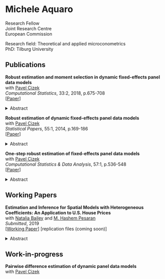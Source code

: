 # Michele Aquaro

Research Fellow<br/>
Joint Research Centre<br/>
European Commission

Research field: Theoretical and applied microconometrics<br/>
PhD: Tilburg University<br/>

## Publications
**Robust estimation and moment selection in dynamic fixed-effects panel data models**<br/>
with [Pavel Cizek](https://research.tilburguniversity.edu/en/persons/pavel-cizek)<br/>
*Computational Statistics*, 33:2, 2018, p.675-708<br/>
[[Paper](https://doi.org/10.1007/s00180-017-0782-7)]
<details>
  <summary>Abstract</summary>
  
  <p>
  Considering linear dynamic panel data models with fixed effects, existing outlier–robust estimators based on the median ratio of two consecutive pairs of first-differenced data are extended to higher-order differencing. The estimation procedure is thus based on many pairwise differences and their ratios and is designed to combine high precision and good robust properties. In particular, the proposed two-step GMM estimator based on the corresponding moment equations relies on an innovative weighting scheme reflecting both the variance and bias of those moment equations, where the bias is assumed to stem from data contamination. To estimate the bias, the influence function is derived and evaluated. The robust properties of the estimator are characterized both under contamination by independent additive outliers and the patches of additive outliers. The proposed estimator is additionally compared with existing methods by means of Monte Carlo simulations.
  </p>
  </details>

**Robust estimation of dynamic fixed-effects panel data models**<br/>
with [Pavel Cizek](https://research.tilburguniversity.edu/en/persons/pavel-cizek)<br/>
*Statistical Papers*, 55:1, 2014, p.169-186<br/>
[[Paper](https://doi.org/10.1007/s00362-013-0545-7)]
<details>
  <summary>Abstract</summary>
  
  This paper extends an existing outlier-robust estimator of linear dynamic panel data models with fixed effects, which is based on the median ratio of two consecutive pairs of first-order differenced data. To improve its precision and robustness properties, a general procedure based on higher-order pairwise differences and their ratios is designed. The asymptotic distribution of this class of estimators is derived. Further, the breakdown point properties are obtained under contamination by independent additive outliers and by the patches of additive outliers, and are used to select the pairwise differences that do not compromise the robustness properties of the procedure. The proposed estimator is additionally compared with existing methods by means of Monte Carlo simulations.
  </details>


**One-step robust estimation of fixed-effects panel data models**<br/>
with [Pavel Cizek](https://research.tilburguniversity.edu/en/persons/pavel-cizek)<br/>
*Computational Statistics & Data Analysis*, 57:1, p.536-548<br/>
[[Paper](https://doi.org/10.1016/j.csda.2012.07.003)]
<details>
  <summary>Abstract</summary>
  
  The panel-data regression models are frequently applied to micro-level data, which often suffer from data contamination, erroneous observations, or unobserved heterogeneity. Despite the adverse effects of outliers on classical estimation methods, there are only a few robust estimation methods available for fixed-effects panel data. A new estimation approach based on two different data transformations is therefore proposed. Considering several robust estimation methods applied to the transformed data, the robust and asymptotic properties of the proposed estimators are derived, including their breakdown points and asymptotic distributions. The finite-sample performance of the existing and proposed methods is compared by means of Monte Carlo simulations.
  </details>

## Working Papers
**Estimation and Inference for Spatial Models with Heterogeneous Coefficients: An Application to U.S. House Prices**<br/>
with [Natalia Bailey](https://research.monash.edu/en/persons/natalia-bailey) and [M. Hashem Pesaran](http://www.econ.cam.ac.uk/people/emeritus/mhp1)<br/>
*Submitted*, 2019<br/>
[[Working Paper](https://papers.ssrn.com/sol3/papers.cfm?abstract_id=3352906)]
[replication files (coming soon)]
<details>
  <summary>Abstract</summary>
  This paper considers the problem of identification, estimation and inference in the case of spatial panel data models with heterogeneous spatial lag coefficients, with and without (weakly) exogenous regressors, and subject to heteroskedastic errors. A quasi maximum likelihood (QML) estimation procedure is developed and the conditions for identification of spatial coefficients are derived. Regularity conditions are established for the QML estimators of individual spatial coefficients, as well as their means (the mean group estimators), to be consistent and asymptotically normal. Small sample properties of the proposed estimators are investigated by Monte Carlo simulations for Gaussian and non-Gaussian errors, and with spatial weight matrices of differing degrees of sparsity. The simulation results are in line with the paper's key theoretical findings even for panels with moderate time dimensions, irrespective of the number of cross section units. An empirical application to U.S. house price changes during the 1975-2014 period shows a significant degree of heterogeneity in spill-over effects over the 338 Metropolitan Statistical Areas considered.  
  </details>

## Work-in-progress
**Pairwise difference estimation of dynamic panel data models**<br/>
with [Pavel Cizek](https://research.tilburguniversity.edu/en/persons/pavel-cizek)<br/>
